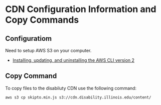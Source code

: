 
# CDN Configuration Information and Copy Commands

## Configuratiom

Need to setup AWS S3 on your computer.

* [Installing, updating, and uninstalling the AWS CLI version 2](https://docs.aws.amazon.com/cli/latest/userguide/install-cliv2.html)

## Copy Command

To copy files to the disabiluty CDN use the following command:

```
aws s3 cp skipto.min.js s3://cdn.disability.illinois.edu/content/
```
